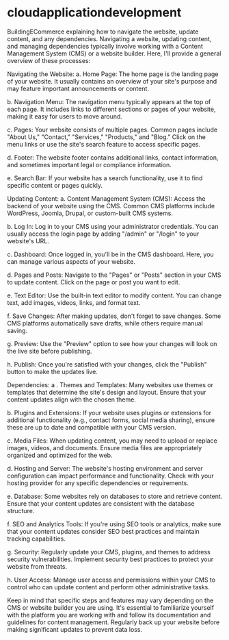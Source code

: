 # cloudapplicationdevelopment

BuildingECommerce
explaining how to navigate the website, update content, and any dependencies.
Navigating a website, updating content, and managing dependencies typically involve working with a Content Management System (CMS) or a website builder. Here, I'll provide a general overview of these processes:

Navigating the Website:
a. Home Page: The home page is the landing page of your website. It usually contains an overview of your site's purpose and may feature important announcements or content.

b. Navigation Menu: The navigation menu typically appears at the top of each page. It includes links to different sections or pages of your website, making it easy for users to move around.

c. Pages: Your website consists of multiple pages. Common pages include "About Us," "Contact," "Services," "Products," and "Blog." Click on the menu links or use the site's search feature to access specific pages.

d. Footer: The website footer contains additional links, contact information, and sometimes important legal or compliance information.

e. Search Bar: If your website has a search functionality, use it to find specific content or pages quickly.

Updating Content:
a. Content Management System (CMS): Access the backend of your website using the CMS. Common CMS platforms include WordPress, Joomla, Drupal, or custom-built CMS systems.

b. Log In: Log in to your CMS using your administrator credentials. You can usually access the login page by adding "/admin" or "/login" to your website's URL.

c. Dashboard: Once logged in, you'll be in the CMS dashboard. Here, you can manage various aspects of your website.

d. Pages and Posts: Navigate to the "Pages" or "Posts" section in your CMS to update content. Click on the page or post you want to edit.

e. Text Editor: Use the built-in text editor to modify content. You can change text, add images, videos, links, and format text.

f. Save Changes: After making updates, don't forget to save changes. Some CMS platforms automatically save drafts, while others require manual saving.

g. Preview: Use the "Preview" option to see how your changes will look on the live site before publishing.

h. Publish: Once you're satisfied with your changes, click the "Publish" button to make the updates live.

Dependencies:
a . Themes and Templates: Many websites use themes or templates that determine the site's design and layout. Ensure that your content updates align with the chosen theme.

b. Plugins and Extensions: If your website uses plugins or extensions for additional functionality (e.g., contact forms, social media sharing), ensure these are up to date and compatible with your CMS version.

c. Media Files: When updating content, you may need to upload or replace images, videos, and documents. Ensure media files are appropriately organized and optimized for the web.

d. Hosting and Server: The website's hosting environment and server configuration can impact performance and functionality. Check with your hosting provider for any specific dependencies or requirements.

e. Database: Some websites rely on databases to store and retrieve content. Ensure that your content updates are consistent with the database structure.

f. SEO and Analytics Tools: If you're using SEO tools or analytics, make sure that your content updates consider SEO best practices and maintain tracking capabilities.

g. Security: Regularly update your CMS, plugins, and themes to address security vulnerabilities. Implement security best practices to protect your website from threats.

h. User Access: Manage user access and permissions within your CMS to control who can update content and perform other administrative tasks.

Keep in mind that specific steps and features may vary depending on the CMS or website builder you are using. It's essential to familiarize yourself with the platform you are working with and follow its documentation and guidelines for content management. Regularly back up your website before making significant updates to prevent data loss.
